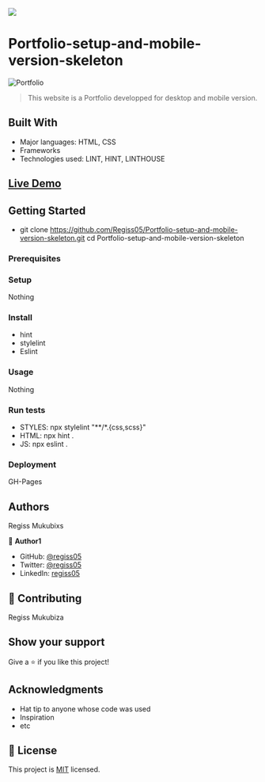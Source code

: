 ![](https://img.shields.io/badge/Microverse-blueviolet)

# Portfolio-setup-and-mobile-version-skeleton

![Portfolio](https://user-images.githubusercontent.com/38294716/154955357-0ee29e2a-7683-4ccd-b5f9-29c868f4dee2.png)


> This website is a Portfolio developped for desktop and mobile version.

## Built With

- Major languages: HTML, CSS
- Frameworks
- Technologies used: LINT, HINT, LINTHOUSE

## [Live Demo](https://regiss05.github.io/Portfolio-setup-and-mobile-version-skeleton/)

## Getting Started
- git clone https://github.com/Regiss05/Portfolio-setup-and-mobile-version-skeleton.git
cd Portfolio-setup-and-mobile-version-skeleton

### Prerequisites

### Setup
Nothing

### Install
- hint
- stylelint
- Eslint

### Usage
Nothing

### Run tests
- STYLES: npx stylelint "**/*.{css,scss}"
- HTML: npx hint .
- JS: npx eslint .

### Deployment
GH-Pages

## Authors
Regiss Mukubixs

👤 **Author1**

- GitHub: [@regiss05](https://github.com/Regiss05)
- Twitter: [@regiss05](https://twitter.com/regissmukubiza)
- LinkedIn: [regiss05](https://www.linkedin.com/in/regiss-mukubiza-1bab841b3/)

## 🤝 Contributing

Regiss Mukubiza

## Show your support

Give a ⭐️ if you like this project!

## Acknowledgments

- Hat tip to anyone whose code was used
- Inspiration
- etc

## 📝 License

This project is [MIT](./MIT.md) licensed.
